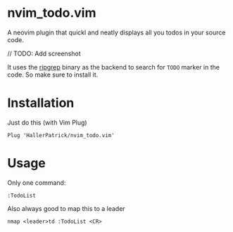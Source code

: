 # nvim_todo.vim


A neovim plugin that quickl and neatly displays all you todos in your source code.

// TODO: Add screenshot

It uses the [ripgrep](https://github.com/BurntSushi/ripgrep) binary as the backend to search for `TODO` marker in
the code. So make sure to install it.

# Installation

Just do this (with Vim Plug)

```
Plug 'HallerPatrick/nvim_todo.vim'
```

# Usage

Only one command:
```
:TodoList
```

Also always good to map this to a leader

```
nmap <leader>td :TodoList <CR>
```
